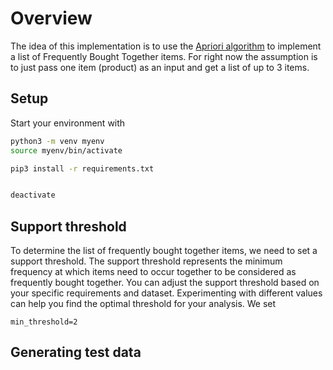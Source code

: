 
# Overview
The idea of this implementation is to use the [Apriori algorithm](https://en.wikipedia.org/wiki/Apriori_algorithm) to implement a list of Frequently Bought Together items. For right now the assumption is to just pass one item (product) as an input and get a list of up to 3 items. 

## Setup 
Start your environment with

```bash
python3 -m venv myenv
source myenv/bin/activate

pip3 install -r requirements.txt


deactivate
```

## Support threshold
To determine the list of frequently bought together items, we need to set a support threshold. The support threshold represents the minimum frequency at which items need to occur together to be considered as frequently bought together. You can adjust the support threshold based on your specific requirements and dataset. Experimenting with different values can help you find the optimal threshold for your analysis.
We set 
```
min_threshold=2
```

## Generating test data
